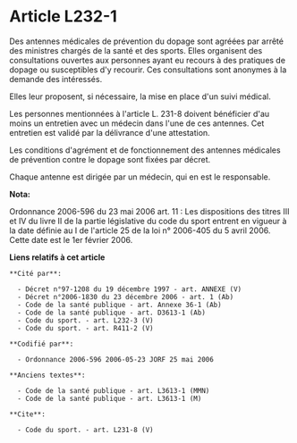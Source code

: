 # Article L232-1

Des antennes médicales de prévention du dopage sont agréées par arrêté des ministres chargés de la santé et des sports. Elles
organisent des consultations ouvertes aux personnes ayant eu recours à des pratiques de dopage ou susceptibles d'y recourir.
Ces consultations sont anonymes à la demande des intéressés. 

Elles leur proposent, si nécessaire, la mise en place d'un suivi médical. 

Les personnes mentionnées à l'article L. 231-8 doivent bénéficier d'au moins un entretien avec un médecin dans l'une de ces
antennes. Cet entretien est validé par la délivrance d'une attestation. 

Les conditions d'agrément et de fonctionnement des antennes médicales de prévention contre le dopage sont fixées par décret. 

Chaque antenne est dirigée par un médecin, qui en est le responsable.

**Nota:**

Ordonnance 2006-596 du 23 mai 2006 art. 11 : Les dispositions des titres III et IV du livre II de la partie législative du
code du sport entrent en vigueur à la date définie au I de l'article 25 de la loi n° 2006-405 du 5 avril 2006. Cette date est
le 1er février 2006.

**Liens relatifs à cet article**

	**Cité par**:

	  - Décret n°97-1208 du 19 décembre 1997 - art. ANNEXE (V)
	  - Décret n°2006-1830 du 23 décembre 2006 - art. 1 (Ab)
	  - Code de la santé publique - art. Annexe 36-1 (Ab)
	  - Code de la santé publique - art. D3613-1 (Ab)
	  - Code du sport. - art. L232-3 (V)
	  - Code du sport. - art. R411-2 (V)

	**Codifié par**:

	  - Ordonnance 2006-596 2006-05-23 JORF 25 mai 2006

	**Anciens textes**:

	  - Code de la santé publique - art. L3613-1 (MMN)
	  - Code de la santé publique - art. L3613-1 (M)

	**Cite**:

	  - Code du sport. - art. L231-8 (V)
